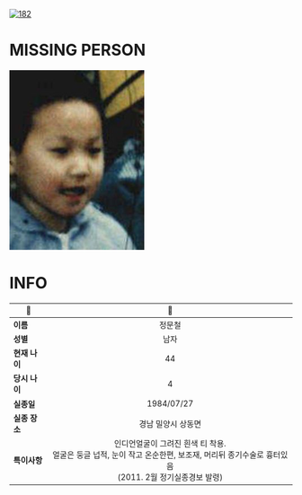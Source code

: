 [![182](https://img.shields.io/badge/%EC%8B%A4%EC%A2%85%EC%8B%A0%EA%B3%A0%EB%8A%94%20%EA%B5%AD%EB%B2%88%EC%97%86%EC%9D%B4-182-blue)](http://safe182.go.kr/index.do)

# MISSING PERSON

<img src="./missing_person.jpg">

# INFO

|🔑|💎|
|--|:--:|
|**이름**|정문철|
|**성별**|남자|
|**현재 나이**|44|
|**당시 나이**|4|
|**실종일**|1984/07/27|
|**실종 장소**|경남 밀양시 상동면 |
|**특이사항**|인디언얼굴이 그려진 흰색 티 착용.</br>얼굴은 둥글 넙적, 눈이 작고 온순한편, 보조재, 머리뒤 종기수술로 흉터있음</br>(2011. 2월 정기실종경보 발령)|
